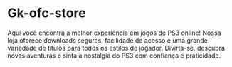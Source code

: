# Gk-ofc-store
Aqui você encontra a melhor experiência em jogos de PS3 online! Nossa loja oferece downloads seguros, facilidade de acesso e uma grande variedade de títulos para todos os estilos de jogador. Divirta-se, descubra novas aventuras e sinta a nostalgia do PS3 com confiança e praticidade.
